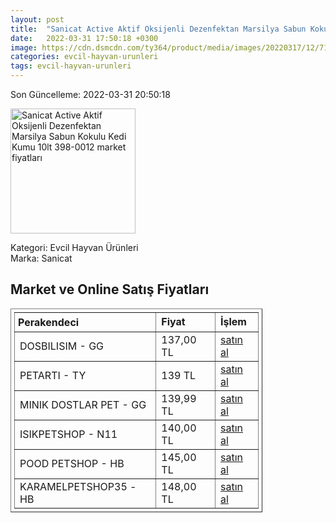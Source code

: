 ```yaml
---
layout: post
title:  "Sanicat Active Aktif Oksijenli Dezenfektan Marsilya Sabun Kokulu Kedi Kumu 10lt 398-0012"
date:   2022-03-31 17:50:18 +0300
image: https://cdn.dsmcdn.com/ty364/product/media/images/20220317/12/71390451/10258947/1/1_org_zoom.jpg
categories: evcil-hayvan-urunleri
tags: evcil-hayvan-urunleri
---
```


Son Güncelleme: 2022-03-31 20:50:18

<img src="https://cdn.dsmcdn.com/ty364/product/media/images/20220317/12/71390451/10258947/1/1_org_zoom.jpg" width="200" alt="Sanicat Active Aktif Oksijenli Dezenfektan Marsilya Sabun Kokulu Kedi Kumu 10lt 398-0012 market fiyatları" />

Kategori: Evcil Hayvan Ürünleri
<br />
Marka: Sanicat

<h2>Market ve Online Satış Fiyatları</h2>

<table border="1" style="padding: 5px;width:80%;">
  <tr>
    <td style="padding: 5px;"><strong>Perakendeci</strong></td>
    <td><strong>Fiyat</strong></td>
    <td><strong>İşlem</strong></td>
  </tr>
  <tr>
              <td title="GittiGidiyor/Dosbilisim Mağazası">DOSBILISIM - GG</td>
              <td>137,00 TL</td>
              <td><a title="GittiGidiyor/Dosbilisim Mağazası" target="_blank" href="https://www.gittigidiyor.com/kedi/kedi-kumu/sanicat-active-marsilya-sabunu-kokulu-10-lt_spp_797317?id=769158878">satın al</a></td>
            </tr><tr>
              <td title="Trendyol/Petartı Mağazası">PETARTI - TY</td>
              <td>139 TL</td>
              <td><a title="Trendyol/Petartı Mağazası" target="_blank" href="https://www.trendyol.com/sanicat/active-aktif-oksijenli-dezenfektan-marsilya-sabun-kokulu-kedi-kumu-10lt-p-925381">satın al</a></td>
            </tr><tr>
              <td title="GittiGidiyor/minik dostlar pet Mağazası">MINIK DOSTLAR PET - GG</td>
              <td>139,99 TL</td>
              <td><a title="GittiGidiyor/minik dostlar pet Mağazası" target="_blank" href="https://www.gittigidiyor.com/kedi/kedi-kumu/sanicat-active-marsilya-sabunu-kokulu-10-lt_spp_797317?id=521257812">satın al</a></td>
            </tr><tr>
              <td title="N11/ISIKPETSHOP Mağazası">ISIKPETSHOP - N11</td>
              <td>140,00 TL</td>
              <td><a title="N11/ISIKPETSHOP Mağazası" target="_blank" href="https://www.n11.com/urun/sanicat-active-oksijenli-dezanfektan-ince-taneli-topaklasan-bentonit-kedi-kumu-10-l-529104">satın al</a></td>
            </tr><tr>
              <td title="Hepsiburada/Pood Petshop Mağazası">POOD PETSHOP - HB</td>
              <td>145,00 TL</td>
              <td><a title="Hepsiburada/Pood Petshop Mağazası" target="_blank" href="https://www.hepsiburada.com/sanicat-active-topaklasan-marsilya-sabunu-kokulu-kedi-kumu-10-lt-p-PTANNA245803667?magaza=Pood%20Petshop">satın al</a></td>
            </tr><tr>
              <td title="Hepsiburada/KARAMELPETSHOP35 Mağazası">KARAMELPETSHOP35 - HB</td>
              <td>148,00 TL</td>
              <td><a title="Hepsiburada/KARAMELPETSHOP35 Mağazası" target="_blank" href="https://www.hepsiburada.com/sanicat-active-topaklasan-marsilya-sabunu-kokulu-kedi-kumu-10-lt-p-PTANNA245803667?magaza=SEVG%C4%B0PET">satın al</a></td>
            </tr>
</table>

